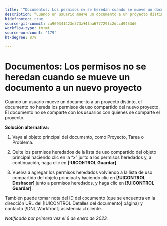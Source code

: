 ```yaml
---
title: '“Documentos: Los permisos no se heredan cuando se mueve un documento a un nuevo proyecto”'
description: “Cuando un usuario mueve un documento a un proyecto distinto, el documento no hereda los permisos de uso compartido del nuevo proyecto. El documento no se comparte con los usuarios con quienes se comparte el proyecto. ”
hidefromtoc: true
source-git-commit: ca969341423e373a94faa677729fc2dccd9453d6
workflow-type: tm+mt
source-wordcount: '179'
ht-degree: 87%

---
```



# Documentos: Los permisos no se heredan cuando se mueve un documento a un nuevo proyecto

<!-- This Known Issue is on the TOC for both Workfront and Workfront Proof-->

<!--This issue has been closed as won't fix, but no reason.-->

Cuando un usuario mueve un documento a un proyecto distinto, el documento no hereda los permisos de uso compartido del nuevo proyecto. El documento no se comparte con los usuarios con quienes se comparte el proyecto.

**Solución alternativa:**

1. Vaya al objeto principal del documento, como Proyecto, Tarea o Problema.

1. Quite los permisos heredados de la lista de uso compartido del objeto principal haciendo clic en la “x” junto a los permisos heredados y, a continuación, haga clic en **[!UICONTROL Guardar]**.

1. Vuelva a agregar los permisos heredados volviendo a la lista de uso compartido del objeto principal y haciendo clic en **[!UICONTROL Deshacer]** junto a permisos heredados, y haga clic en **[!UICONTROL Guardar]**.

También puede tomar nota del ID del documento (que se encuentra en la dirección URL del [!UICONTROL Detalles del documento] página) y contacto [!DNL Workfront] asistencia al cliente.

_Notificado por primera vez el 6 de enero de 2023._

